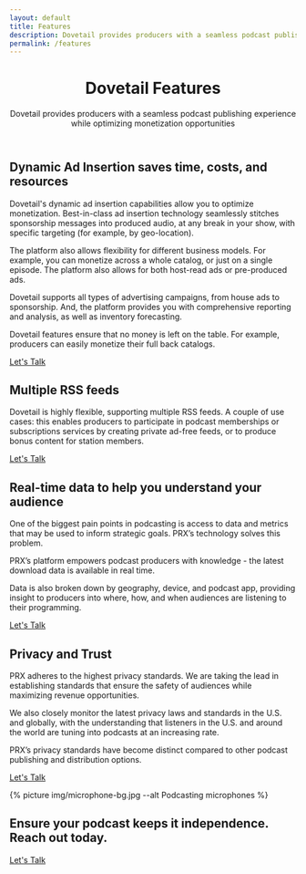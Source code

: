 ```yaml
---
layout: default
title: Features
description: Dovetail provides producers with a seamless podcast publishing experience
permalink: /features
---
```

<header class="post-header bg-black-diagonal text-white lede hero px-4 pb-4 m-0">
  <div class="hero-content container col-xxl-8">
    <div class="hero-content-inner">
      <h1 class="display-5 post-title p-name" itemprop="name headline">Dovetail Features</h1>
      <p class="lead fs-3">Dovetail provides producers with a seamless podcast publishing experience while optimizing monetization opportunities</p>
    </div>
  </div>
</header>

<section class="bg-boxes p-5">
  <div class="container col-xxl-8">
    <h2 class="display-6 mb-3 ">Dynamic Ad Insertion saves time, costs, and resources</h2>
    <p>Dovetail's dynamic ad insertion capabilities allow you to optimize monetization. Best-in-class ad insertion technology seamlessly stitches sponsorship messages into produced audio, at any break in your show, with specific targeting (for example, by geo-location).</p>
    <p>The platform also allows flexibility for different business models. For example, you can monetize across a whole catalog, or just on a single episode. The platform also allows for both host-read ads or pre-produced ads.</p>
    <p>Dovetail supports all types of advertising campaigns, from house ads to sponsorship. And, the platform provides you with comprehensive reporting and analysis, as well as inventory forecasting.</p>
    <p>Dovetail features ensure that no money is left on the table. For example, producers can easily monetize their full back catalogs.</p>
    <p class="text-center mt-4 mb-0"><a href="/contact" type="button" class="btn btn-primary px-4 gap-3">Let's Talk</a></p>
  </div>
</section>

<section class="bg-polka p-5">
  <div class="container col-xxl-8">
    <h2 class="display-6 mb-3">Multiple RSS feeds</h2>
    <p class="lead">Dovetail is highly flexible, supporting multiple RSS feeds. A couple of use cases: this enables producers to participate in podcast memberships or subscriptions services by creating private ad-free feeds, or to produce bonus content for station members.</p>
    <p class="text-center mt-4 mb-0"><a href="/contact" type="button" class="btn btn-primary px-4 gap-3">Let's Talk</a></p>
  </div>
</section>

<section class="bg-wavy p-5">
  <div class="container col-xxl-8">
    <h2 class="display-6 mb-3">Real-time data to help you understand your audience</h2>
    <p class="lead">One of the biggest pain points in podcasting is access to data and metrics that may be used to inform strategic goals. PRX’s technology solves this problem.</p>
    <p>PRX’s platform empowers podcast producers with knowledge - the latest download data is available in real time.</p>
    <p>Data is also broken down by geography, device, and podcast app, providing insight to producers into where, how, and when audiences are listening to their programming.</p>
    <p class="text-center"><a href="/contact" type="button" class="btn btn-primary px-4 gap-3">Let's Talk</a></p>
  </div>
</section>

<section class="bg-darkblue text-white px-4 py-5" id="icon-grid">
  <div class="container col-xxl-8">
    <h2 class="display-6">Privacy and Trust</h2>
    <p class="lead">PRX adheres to the highest privacy standards. We are taking the lead in establishing standards that ensure the safety of audiences while maximizing revenue opportunities.</p>
    <p>We also closely monitor the latest privacy laws and standards in the U.S. and globally, with the understanding that listeners in the U.S. and around the world are tuning into podcasts at an increasing rate.</p>
    <p>PRX’s privacy standards have become distinct compared to other podcast publishing and distribution options.</p>
    <p class="text-center mt-4 mb-0"><a href="/contact" type="button" class="btn btn-primary px-4 gap-3">Let's Talk</a></p>
  </div>
</section>

<aside class="text-white hero px-4 m-0 half-x-mark">
  <div class="hero-image">
    <div>{% picture img/microphone-bg.jpg --alt Podcasting microphones %}</div>
  </div>
  <div class="hero-content container col-xxl-8 text-center">
    <div class="hero-content-inner">
      <h2 class="display-6 fw-bold mb-3">Ensure your podcast keeps it independence.<br>Reach out today.</h2>
      <p class="text-center mt-4 mb-0"><a href="/contact" type="button" class="btn btn-primary px-4 gap-3">Let's Talk</a></p>
    </div>
  </div>
</aside>

